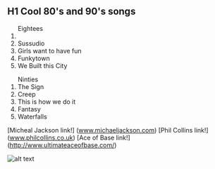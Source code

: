 ## H1 Cool 80's and 90's songs

<ol>Eightees
<li><Billie Jean/li>
<li>Sussudio</li>
<li>Girls want to have fun</li>
<li>Funkytown</li>
<li>We Built this City</li>
</ol>

<ol>Ninties
<li>The Sign</li>
<li>Creep</li>
<li>This is how we do it</li>
<li>Fantasy</li>
<li>Waterfalls</li>
</ol>




[Micheal Jackson link!]
(www.michaeljackson.com)
[Phil Collins link!]
(www.philcollins.co.uk)
[Ace of Base link!]
(http://www.ultimateaceofbase.com/)


![alt text](http://media.giphy.com/media/1pILujB60Ccgw/giphy.gif)
